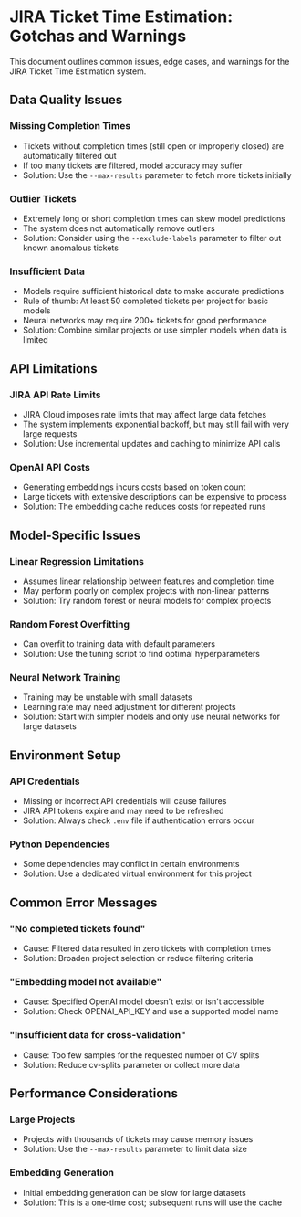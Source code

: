 # JIRA Ticket Time Estimation: Gotchas and Warnings

This document outlines common issues, edge cases, and warnings for the JIRA Ticket Time Estimation system.

## Data Quality Issues

### Missing Completion Times
- Tickets without completion times (still open or improperly closed) are automatically filtered out
- If too many tickets are filtered, model accuracy may suffer
- Solution: Use the `--max-results` parameter to fetch more tickets initially

### Outlier Tickets
- Extremely long or short completion times can skew model predictions
- The system does not automatically remove outliers
- Solution: Consider using the `--exclude-labels` parameter to filter out known anomalous tickets

### Insufficient Data
- Models require sufficient historical data to make accurate predictions
- Rule of thumb: At least 50 completed tickets per project for basic models
- Neural networks may require 200+ tickets for good performance
- Solution: Combine similar projects or use simpler models when data is limited

## API Limitations

### JIRA API Rate Limits
- JIRA Cloud imposes rate limits that may affect large data fetches
- The system implements exponential backoff, but may still fail with very large requests
- Solution: Use incremental updates and caching to minimize API calls

### OpenAI API Costs
- Generating embeddings incurs costs based on token count
- Large tickets with extensive descriptions can be expensive to process
- Solution: The embedding cache reduces costs for repeated runs

## Model-Specific Issues

### Linear Regression Limitations
- Assumes linear relationship between features and completion time
- May perform poorly on complex projects with non-linear patterns
- Solution: Try random forest or neural models for complex projects

### Random Forest Overfitting
- Can overfit to training data with default parameters
- Solution: Use the tuning script to find optimal hyperparameters

### Neural Network Training
- Training may be unstable with small datasets
- Learning rate may need adjustment for different projects
- Solution: Start with simpler models and only use neural networks for large datasets

## Environment Setup

### API Credentials
- Missing or incorrect API credentials will cause failures
- JIRA API tokens expire and may need to be refreshed
- Solution: Always check `.env` file if authentication errors occur

### Python Dependencies
- Some dependencies may conflict in certain environments
- Solution: Use a dedicated virtual environment for this project

## Common Error Messages

### "No completed tickets found"
- Cause: Filtered data resulted in zero tickets with completion times
- Solution: Broaden project selection or reduce filtering criteria

### "Embedding model not available"
- Cause: Specified OpenAI model doesn't exist or isn't accessible
- Solution: Check OPENAI_API_KEY and use a supported model name

### "Insufficient data for cross-validation"
- Cause: Too few samples for the requested number of CV splits
- Solution: Reduce cv-splits parameter or collect more data

## Performance Considerations

### Large Projects
- Projects with thousands of tickets may cause memory issues
- Solution: Use the `--max-results` parameter to limit data size

### Embedding Generation
- Initial embedding generation can be slow for large datasets
- Solution: This is a one-time cost; subsequent runs will use the cache
